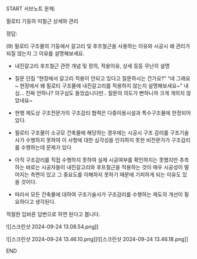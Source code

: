 START
서브노트
문제:

필로티 기둥의 띠철근 상세와 관리 

정답:


(9) 필로티 구조물의 기둥에서 갈고리 및 후프철근을 사용하는 이유와 시공시 왜 관리가 되질 않는지 그 이유를 설명해보세요.


- 내진갈고리 후프철근 관련 개념 및 정의, 적용이유, 상세 등등 무난히 설명

- 질문 던짐 “현장에서 갈고리 적용이 안되고 있다고 질문하시는 건가요?” “네 그래요~ 현장에서 왜 필로티 구조물에 내진갈고리를 적용하지 않는지 설명해보세요~” 내심... 진짜 안하나? 의구심도 들었습니다만.. 질문의 의도가 뻔하니까 크게 개의치 않았네요~

- 현행 제도상 구조전문가의 구조감리 협력은 다중이용시설과 특수구조물에 한정되어 있다.

- 필로티 구조물이 소규모 건축물에 해당하는 경우에는 시공시 구조 감리를 구조기술사가 수행하지 못하여 이 사항에 대한 심각성을 인지하지 못한 비전문가가 구조감리를 수행하는데 문제가 있다

- 아직 구조감리를 직접 수행하지 못하여 실제 시공여부를 확인하지는 못했지만 추측하는 바로는 시공자들이 내진갈고리와 후프철근을 적용하는 것이 매우 시공성이 떨어지는 측면이 있고 그 중요도를 이해하지 못하기 때문에 기피하게 되는 이유도 있을 것이다.

- 따라서 모든 건축물에 대하여 구조기술사가 구조감리를 수행하는 제도의 개선이 필요하다고 생각된다.

적절한 입바른 답변으로 하면 된다고 봅니다.

![[스크린샷 2024-09-24 13.08.54.png]]

![[스크린샷 2024-09-24 13.46.10.png]]![[스크린샷 2024-09-24 13.46.18.png]]
<!--ID: 1727688301237-->
END